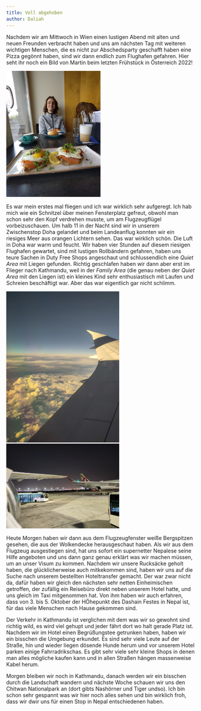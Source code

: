 ```yaml
---
title: Voll abgehoben
author: Daliah
---
```


Nachdem wir am Mittwoch in Wien einen lustigen Abend mit alten und neuen Freunden verbracht haben und uns am nächsten Tag mit weiteren wichtigen Menschen, die es nicht zur Abschedsparty geschafft haben eine Pizza gegönnt haben, sind wir dann endlich zum Flughafen gefahren. Hier seht ihr noch ein Bild von Martin beim letzten Frühstück in Österreich 2022!

<img src="/assets/img/VIE.jpg" alt="Frühstück in Wien" width="50%">

Es war mein erstes mal fliegen und ich war wirklich sehr aufgeregt. Ich hab mich wie ein Schnitzel über meinen Fensterplatz gefreut, obwohl man schon sehr den Kopf verdrehen musste, um am Flugzeugflügel vorbeizuschauen. Um halb 11 in der Nacht sind wir in unserem Zwischenstop Doha gelandet und beim Landeanflug konnten wir ein riesiges Meer aus orangen Lichtern sehen. Das war wirklich schön. Die Luft in Doha war warm und feucht. Wir haben vier Stunden auf diesem riesigen Flughafen gewartet, sind mit lustigen Rollbändern gefahren, haben uns teure Sachen in Duty Free Shops angeschaut und schlussendlich eine <i>Quiet Area</i> mit Liegen gefunden. Richtig geschlafen haben wir dann aber erst im Flieger nach Kathmandu, weil in der <i>Family Area</i> (die genau neben der <i>Quiet Area</i> mit den Liegen ist) ein kleines Kind sehr enthusiastisch mit Laufen und Schreien beschäftigt war. Aber das war eigentlich gar nicht schlimm. 

<img src="/assets/img/Wolken1.jpg" alt="Wolken" width="60%">
<img src="/assets/img/DOH.jpg" alt="Doha Flughafen" width="60%">

Heute Morgen haben wir dann aus dem Flugzeugfenster weiße Bergspitzen gesehen, die aus der Wolkendecke herausgeschaut haben. Als wir aus dem Flugzeug ausgestiegen sind, hat uns sofort ein supernetter Nepalese seine Hilfe angeboten und uns dann ganz genau erklärt was wir machen müssen, um an unser Visum zu kommen. Nachdem wir unsere Rucksäcke geholt haben, die glücklicherweise auch mitkekommen sind, haben wir uns auf die Suche nach unserem bestellten Hoteltransfer gemacht. Der war zwar nicht da, dafür haben wir gleich den nächsten sehr netten Einheimischen getroffen, der zufällig ein Reisebüro direkt neben unserem Hotel hatte, und uns gleich im Taxi mitgenommen hat. Von ihm haben wir auch erfahren, dass von 3. bis 5. Oktober der HÖhepunkt des Dashain Festes in Nepal ist, für das viele Menschen nach Hause gekommen sind.

Der Verkehr in Kathmandu ist verglichen mit dem was wir so gewohnt sind richtig wild, es wird viel gehupt und jeder fährt dort wo halt gerade Platz ist. Nachdem wir im Hotel einen Begrüßungstee getrunken haben, haben wir ein bisschen die Umgebung erkundet. Es sind sehr viele Leute auf der Straße, hin und wieder liegen dösende Hunde herum und vor unserem Hotel parken einige Fahrradrikschas. Es gibt sehr viele sehr kleine Shops in denen man alles mögliche kaufen kann und in allen Straßen hängen massenweise Kabel herum.

Morgen bleiben wir noch in Kathmandu, danach werden wir ein bisschen durch die Landschaft wandern und nächste Woche schauen wir uns den Chitwan Nationalpark an (dort gibts Nashörner und Tiger undso). Ich bin schon sehr gespannt was wir hier noch alles sehen und bin wirklich froh, dass wir dwir uns für einen Stop in Nepal entschiedenen haben. 